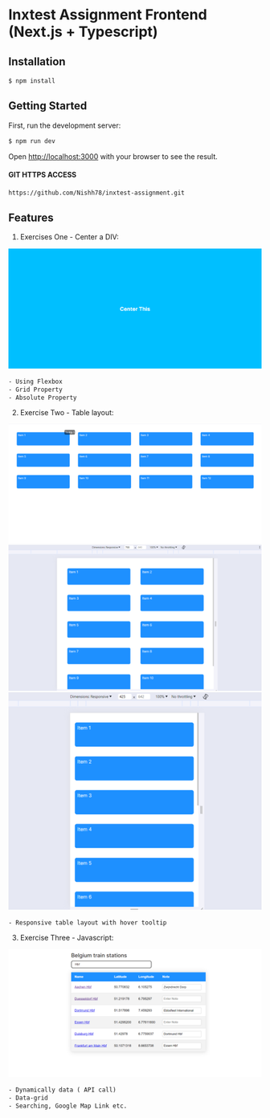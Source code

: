 # Inxtest Assignment Frontend (Next.js + Typescript)

## Installation

```bash
$ npm install
```
## Getting Started

First, run the development server:

```bash
$ npm run dev
```
Open [http://localhost:3000](http://localhost:3000) with your browser to see the result.

#### GIT HTTPS ACCESS
```bash
https://github.com/Nishh78/inxtest-assignment.git
```

## Features
1. Exercises One - Center a DIV:

![Center a DIV](public/center-div.png) 

    - Using Flexbox
    - Grid Property
    - Absolute Property

2. Exercise Two - Table layout:

![Table layout](public/table-layout.png)
![Responsive Table layout](public/table-responsive-layout.png)  
![Mobile Responsive Table layout](public/table-r2.png)  

    - Responsive table layout with hover tooltip
3. Exercise Three - Javascript:

![Data-table](public/data-table.png)  

    - Dynamically data ( API call)
    - Data-grid
    - Searching, Google Map Link etc. 
